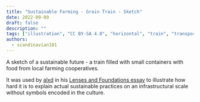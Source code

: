 ```yaml
---
title: "Sustainable Farming - Grain Train - Sketch"
date: 2022-09-09
draft: false
description: ""
tags: ["illustration", "CC BY-SA 4.0", "horizontal", "train", "transport", "farming"]
authors:
  - scandinavian101
---
```


A sketch of a sustainable future - a train filled with small containers with food from local farming cooperatives. 

It was used by [alxd](/authors/alxd) in his [Lenses and Foundations essay](https://alxd.org/solarpunk-lenses-and-foundations.html) to illustrate how hard it is to explain actual sustainable practices on an infrastructural scale without symbols encoded in the culture.